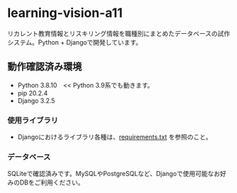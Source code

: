 # learning-vision-a11
リカレント教育情報とリスキリング情報を職種別にまとめたデータベースの試作システム。Python + Djangoで開発しています。

## 動作確認済み環境
- Python 3.8.10　<< Python 3.9系でも動きます。
- pip 20.2.4
- Django 3.2.5
### 使用ライブラリ
- Djangoにおけるライブラリ各種は、[requirements.txt](https://github.com/kolinz/learning-vision-a11/blob/main/requirements.txt) を参照のこと。
### データベース
SQLiteで確認済みです。MySQLやPostgreSQLなど、Djangoで使用可能なお好みのDBをご利用ください。
